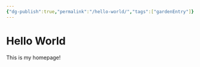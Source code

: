 ```yaml
---
{"dg-publish":true,"permalink":"/hello-world/","tags":["gardenEntry"]}
---
```



# Hello World

This is my homepage!